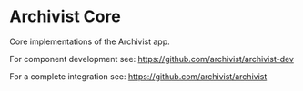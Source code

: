# Archivist Core

Core implementations of the Archivist app.

For component development see: https://github.com/archivist/archivist-dev

For a complete integration see: https://github.com/archivist/archivist
